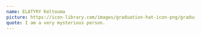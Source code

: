 ```yaml
---
name: ELATYRY Keltouma
picture: https://icon-library.com/images/graduation-hat-icon-png/graduation-hat-icon-png-29.jpg
quote: I am a very mysterious person.
---
```

